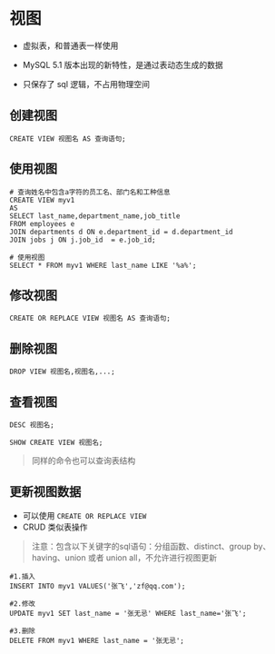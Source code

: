 # 视图

- 虚拟表，和普通表一样使用
- MySQL 5.1 版本出现的新特性，是通过表动态生成的数据

- 只保存了 sql 逻辑，不占用物理空间

## 创建视图

```mysql
CREATE VIEW 视图名 AS 查询语句;
```

## 使用视图

```mysql
# 查询姓名中包含a字符的员工名、部门名和工种信息
CREATE VIEW myv1
AS
SELECT last_name,department_name,job_title
FROM employees e
JOIN departments d ON e.department_id = d.department_id
JOIN jobs j ON j.job_id  = e.job_id;

# 使用视图
SELECT * FROM myv1 WHERE last_name LIKE '%a%';
```

## 修改视图

```mysql
CREATE OR REPLACE VIEW 视图名 AS 查询语句;
```

## 删除视图

```mysql
DROP VIEW 视图名,视图名,...;
```

## 查看视图

```mysql
DESC 视图名;
```

```mysql
SHOW CREATE VIEW 视图名;
```

> 同样的命令也可以查询表结构

## 更新视图数据

- 可以使用 `CREATE OR REPLACE VIEW`
- CRUD 类似表操作

> 注意：包含以下关键字的sql语句：分组函数、distinct、group  by、having、union 或者 union all，不允许进行视图更新

```mysql
#1.插入
INSERT INTO myv1 VALUES('张飞','zf@qq.com');

#2.修改
UPDATE myv1 SET last_name = '张无忌' WHERE last_name='张飞';

#3.删除
DELETE FROM myv1 WHERE last_name = '张无忌';
```



